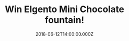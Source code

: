 ---
campaign-uuid: "c-b7b292c7-4002-4b70-b103-560f44b8f786"
type: "Competition"
category: "Gifts"
date: "2018-06-12T14:00:00.000Z"
end-date: "2018-07-12T23:59:00.000Z"
disable-form: false
is_promoted: false
has_entry_page: true
title: "Win Elgento Mini Chocolate fountain!"
competition-description: "<p>If you have a sweet tooth and want to add a touch of\
  \ fun to your dinner parties… we have good news for you! We’re giving away the Elgento\
  \ Mini Chocolate Fountain for treating yourself with delicious chocolate!</p>\r\n\
  <p>Does it sound delicious? Click on the link to get involved!</p>"
hero-header: "Win Elgento Mini Chocolate fountain!"
terms-confirmation: "N/A"
banner-img: "https://assets.expresslyapp.com/asset-17c3d23f-8492-4f11-9150-d1191cd91cfc.jpg"
logo-left-href: "https://aaa.nme.com/"
logo-left-image: "https://assets.expresslyapp.com/asset-bb148a3b-3c51-4d54-b54b-06fc6c26c4ed.jpg"
logo-left-title: "NME"
bg-image-hero: "https://assets.expresslyapp.com/asset-b02d6fa8-2c33-4bf8-a795-a958875e17f3.jpg"
bg-image-first: "https://assets.expresslyapp.com/asset-85ddff41-519b-4957-b22f-a494bc81cd0d.jpg"
section1-content: "<p>This visually appealing three tier cascading fountain melts\
  \ any type of chocolate, making it ideal for dipping fruit or marshmallows.</p>\r\
  \n<p>This chocolate fountain is fun for both children and adults, and its appealing\
  \ design its perfect for every kind of event!</p>\r\n<p>If you cannot wait to indulge\
  \ yourself in chocolate, enter the form below for a chance to win this amazing chocolate\
  \ fountain and get ready to enjoy delicious chocolates anywhere!</p>"
entry-title: "Win Elgento Mini Chocolate fountain!"
entry-content: "Enter the draw to win the Elgento Mini Chocolate Fountain and treat\
  \ yourself and loved ones with the best dessert by completing the form below before\
  \ 23:59 on 12th July 2018."
has-winner: true
winner-title: "CONGRATULATIONS to Ian S. who won the Elgento Mini Chocolate fountain!"
winner-banner: "https://assets.expresslyapp.com/asset-94ed0a45-5695-4a9b-87e4-70df01ea78e7.jpg"
prize-description: "A Elgento Mini Chocolate fountain!"
special-conditions: "Multiple entries are allowed up to one every day."
---